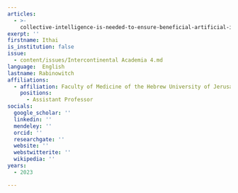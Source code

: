 ```yaml
---
articles:
  - >-
    collective-intelligence-is-needed-to-ensure-beneficial-artificial-intelligence
exerpt: ''
firstname: Ithai
is_institution: false
issue:
  - content/issues/Intercontinental Academia 4.md
language:  English
lastname: Rabinowitch
affiliations:
  - affiliation: Faculty of Medicine of the Hebrew University of Jerusalem
    positions:
      - Assistant Professor
socials:
  google_scholar: ''
  linkedin: ''
  mendeley: ''
  orcid: ''
  researchgate: ''
  website: ''
  webstwitterite: ''
  wikipedia: ''
years:
  - 2023

---
```

